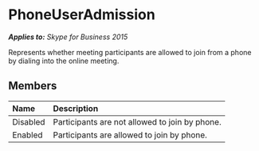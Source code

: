 
# PhoneUserAdmission 


 _**Applies to:** Skype for Business 2015_

Represents whether meeting participants are allowed to join from a phone by dialing into the online meeting.


## Members





|**Name**|**Description**|
|:-----|:-----|
|Disabled|Participants are not allowed to join by phone.|
|Enabled|Participants are allowed to join by phone.|
